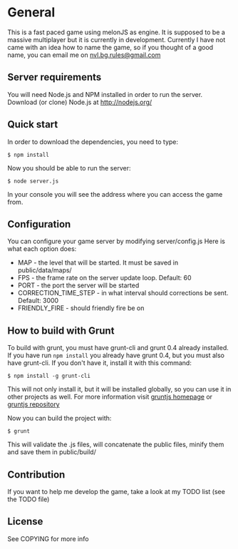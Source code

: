General
=======

This is a fast paced game using melonJS as engine. It is supposed to be a massive multiplayer but it is currently in development. Currently I have not came with an idea how to name the game, so if you thought of a good name, you can email me on nvl.bg.rules@gmail.com


Server requirements
-------------------
You will need Node.js and NPM installed in order to run the server. Download (or clone) Node.js at http://nodejs.org/

Quick start
-----------
In order to download the dependencies, you need to type:

`$ npm install`

Now you should be able to run the server:

`$ node server.js`

In your console you will see the address where you can access the game from.

Configuration
-------------
You can configure your game server by modifying server/config.js
Here is what each option does:

- MAP - the level that will be started. It must be saved in public/data/maps/
- FPS - the frame rate on the server update loop. Default: 60
- PORT - the port the server will be started
- CORRECTION_TIME_STEP - in what interval should corrections be sent. Default: 3000
- FRIENDLY_FIRE - should friendly fire be on

How to build with Grunt
-------------
To build with grunt, you must have grunt-cli and grunt 0.4 already installed. If you have run `npm install` you already have grunt 0.4, but you must also have grunt-cli. If you don't have it, install it with this command:

`$ npm install -g grunt-cli`

This will not only install it, but it will be installed globally, so you can use it in other projects as well. For more information visit [gruntjs homepage] or [gruntjs repository]

Now you can build the project with:

`$ grunt`

This will validate the .js files, will concatenate the public files, minify them and save them in public/build/

Contribution
------------
If you want to help me develop the game, take a look at my TODO list (see the TODO file)

License
-------
See COPYING for more info

[gruntjs homepage]: http://gruntjs.com/
[gruntjs repository]: https://github.com/gruntjs/grunt/